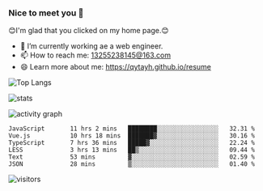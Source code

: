 ### Nice to meet you 👋

😊I'm glad that you clicked on my home page.😊

- 🔭 I’m currently working ae a web engineer.
- 📫 How to reach me: 13255238145@163.com
- 😄 Learn more about me: https://qytayh.github.io/resume

![Top Langs](https://github-readme-stats.vercel.app/api/top-langs?username=qytayh) 

![stats](https://github-readme-stats.vercel.app/api?username=qytayh&show_icons=true&theme=radical&layout=compact)
	
![activity graph](https://activity-graph.herokuapp.com/graph?username=qytayh&theme=dracula)

<!--START_SECTION:waka-->

```text
JavaScript       11 hrs 2 mins   ████████░░░░░░░░░░░░░░░░░   32.31 %
Vue.js           10 hrs 18 mins  ███████▓░░░░░░░░░░░░░░░░░   30.16 %
TypeScript       7 hrs 36 mins   █████▓░░░░░░░░░░░░░░░░░░░   22.24 %
LESS             3 hrs 13 mins   ██▒░░░░░░░░░░░░░░░░░░░░░░   09.44 %
Text             53 mins         ▓░░░░░░░░░░░░░░░░░░░░░░░░   02.59 %
JSON             28 mins         ▒░░░░░░░░░░░░░░░░░░░░░░░░   01.40 %
```

<!--END_SECTION:waka-->

![visitors](https://visitor-badge.glitch.me/badge?page_id=qytayh)


<!--
**qytayh/qytayh** is a ✨ _special_ ✨ repository because its `README.md` (this file) appears on your GitHub profile.

Here are some ideas to get you started:

- 🔭 I’m currently working on ...
- 🌱 I’m currently learning ...
- 👯 I’m looking to collaborate on ...
- 🤔 I’m looking for help with ...
- 💬 Ask me about ...
- 📫 How to reach me: ...
- 😄 Pronouns: ...
- ⚡ Fun fact: ...
-->
